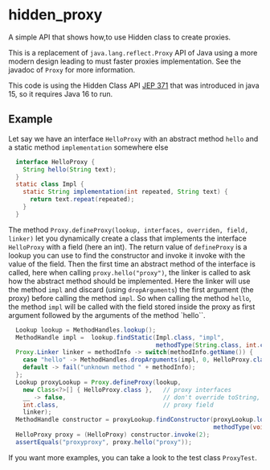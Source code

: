 # hidden_proxy
A simple API that shows how,to use Hidden class to create proxies.

This is a replacement of `java.lang.reflect.Proxy` API of Java using a more modern design leading to must faster proxies implementation. See the javadoc of `Proxy` for more information.
 
This code is using the Hidden Class API [JEP 371](https://openjdk.java.net/jeps/371) that was introduced in java 15,
so it requires Java 16 to run.

## Example

Let say we have an interface `HelloProxy` with an abstract method `hello` and a static method `implementation` somewhere else
```java
  interface HelloProxy {
    String hello(String text);
  }
  static class Impl {
    static String implementation(int repeated, String text) {
      return text.repeat(repeated);
    }
  }
```

The method `Proxy.defineProxy(lookup, interfaces, overriden, field, linker)` let you dynamically create a class
that implements the interface `HelloProxy` with a field (here an int).
The return value of `defineProxy` is a lookup you can use to find the constructor and
invoke it invoke with the value of the field.
Then the first time an abstract method of the interface is called, here when calling `proxy.hello("proxy")`,
the linker is called to ask how the abstract method should be implemented.
Here the linker will use the method `impl` and discard (using `dropArguments`) the first argument (the proxy)
before calling the method `impl`.
So when calling the method `hello`, the method `impl` will be called with the field stored inside the proxy
as first argument followed by the arguments of the method `hello``.
```java
  Lookup lookup = MethodHandles.lookup();
  MethodHandle impl =  lookup.findStatic(Impl.class, "impl",
                                         methodType(String.class, int.class, String.class));
  Proxy.Linker linker = methodInfo -> switch(methodInfo.getName()) {
    case "hello" -> MethodHandles.dropArguments(impl, 0, HelloProxy.class);
    default -> fail("unknown method " + methodInfo);
  };
  Lookup proxyLookup = Proxy.defineProxy(lookup,
    new Class<?>[] { HelloProxy.class },   // proxy interfaces
    __ -> false,                           // don't override toString, equals and hashCode
    int.class,                             // proxy field
    linker);
  MethodHandle constructor = proxyLookup.findConstructor(proxyLookup.lookupClass(),
                                                         methodType(void.class, int.class));
  HelloProxy proxy = (HelloProxy) constructor.invoke(2);
  assertEquals("proxyproxy", proxy.hello("proxy"));
```

If you want more examples, you can take a look to the test class `ProxyTest`.

